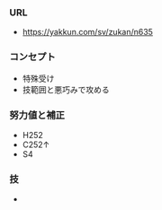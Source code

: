 ### URL

- https://yakkun.com/sv/zukan/n635

### コンセプト

- 特殊受け
- 技範囲と悪巧みで攻める

### 努力値と補正

- H252
- C252↑
- S4

### 技

- 
